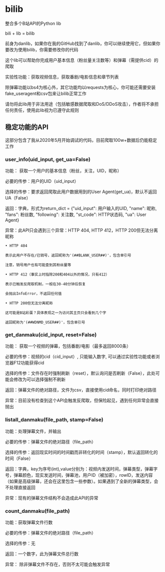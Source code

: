 # bilib

整合多个B站API的Python lib

bili + lib = bilib

前身为danlib，如果你在我的GitHub找到了danlib，你可以继续使用它，但如果你要改为使用bilib，你需要修改你的代码

这个lib可以帮助你完成用户基本信息（粉丝量关注数等）和弹幕（需提供cid）的爬取

实验性功能：获取视频信息，获取番剧/电影信息和章节列表

除弹幕功能以bs4为核心外，其它功能均以requests为核心，你可能还需要安装fake_useragent和csv包来让bilib正常工作

请勿将此lib用于非法用途（包括敏感数据爬取和DoS/DDoS攻击），作者将不承担任何责任，使用此lib视为已遵守此规则

## 稳定功能的API

这部分包含了我从2020年5月开始调试的代码，目前爬取100w+数据后仍能稳定工作

### user_info(uid_input, get_ua=False)

功能： 获取一个用户的基本信息（粉丝，关注，UID，昵称）

必要的传参：用户的UID（uid_input）

选择的传参：要求返回爬取此用户数据用到的User Agent(get_ua)，默认不返回UA（False）

返回：字典，形式为return_dict = {"uid_input": 用户输入的UID, "name": 昵称, "fans": 粉丝数, "following": 关注数, "st_code": HTTP状态码, "ua": User Agent}

异常：此API只会遇到三个异常：HTTP 404, HTTP 412，HTTP 200但无法分离昵称

	• HTTP 404
  
    表示此用户不存在/已销号，返回昵称为'(##BLANK_USER##)'，包含单引号
    
    注意，销号用户也有可能查到其粉丝量等
    
	• HTTP 412（事实上时指除200和404以外的情况，只有412）
  
    表示已触发反爬取机制，一般在30-40分钟后恢复
    
    会抛出InfoError，不返回任何值
  
	• HTTP 200但无法分离昵称
  
    这可能是B站彩蛋？具体表现之一为访问其主页只会看到几个字
    
    返回昵称为'(##WDNMD_USER##)'，包含单引号

### get_danmaku(cid_input, reset=False)

功能： 获取一个视频的弹幕，包括番剧/电影（最多返回8000条）

必要的传参：视频的cid（cid_input）, 只能输入数字, 可以通过实验性功能或者浏览器F12功能获得cid

选择的传参：文件存在时强制刷新（reset），默认询问是否刷新（False），此处可能会修改为可以选择强制不刷新

返回：弹幕文件的绝对路径，文件为csv，直接使用cid命名，同时打印绝对路径

异常：目前没有检查到这个API会触发反爬取，但保险起见，遇到任何异常会直接抛出

### listall_danmaku(file_path, stamp=False)

功能：处理弹幕文件，并输出

必要的传参：弹幕文件的绝对路径（file_path）

选择的传参：返回现实时间的时间戳而非转化的时间（stamp），默认返回转化的时间（False）

返回：字典，key为序号(int),value分别为：视频内发送时间，弹幕类型，弹幕字号，弹幕颜色，现实发送时间，弹幕池，用户ID（被加密），rowID，发送内容（如果是高级弹幕，还会在这里包含一些参数）。如果遇到了全新的弹幕类型，会不处理直接返回

异常：现有的弹幕文件结构不会造成此API的异常

### count_danmaku(file_path)

功能：获取弹幕文件行数

必要的传参：弹幕文件的绝对路径（file_path）

选择的传参：无

返回：一个数字，此为弹幕文件总行数

异常： 除非弹幕文件不存在，否则不太可能会触发异常
